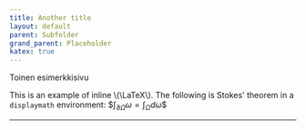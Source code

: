 ```yaml
---
title: Another title
layout: default
parent: Subfolder
grand_parent: Placeholder
katex: true
---
```


Toinen esimerkkisivu

This is an example of inline \\(\LaTeX\\). The following is Stokes' theorem in a
`displaymath` environment: \$$\int_{\partial \Omega} \omega = \int_{\Omega} d\omega\$$

----